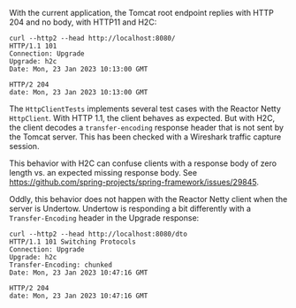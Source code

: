 With the current application, the Tomcat root endpoint replies with HTTP 204 and no body, with HTTP11 and H2C:
```
curl --http2 --head http://localhost:8080/
HTTP/1.1 101
Connection: Upgrade
Upgrade: h2c
Date: Mon, 23 Jan 2023 10:13:00 GMT

HTTP/2 204
date: Mon, 23 Jan 2023 10:13:00 GMT
```

The `HttpClientTests` implements several test cases with the Reactor Netty `HttpClient`.
With HTTP 1.1, the client behaves as expected. But with H2C, the client decodes a `transfer-encoding` response header that is not sent by the Tomcat server.
This has been checked with a Wireshark traffic capture session.

This behavior with H2C can confuse clients with a response body of zero length vs. an expected missing response body.
See https://github.com/spring-projects/spring-framework/issues/29845.

Oddly, this behavior does not happen with the Reactor Netty client when the server is Undertow.
Undertow is responding a bit differently with a `Transfer-Encoding` header in the Upgrade response:

```
curl --http2 --head http://localhost:8080/dto
HTTP/1.1 101 Switching Protocols
Connection: Upgrade
Upgrade: h2c
Transfer-Encoding: chunked
Date: Mon, 23 Jan 2023 10:47:16 GMT

HTTP/2 204
date: Mon, 23 Jan 2023 10:47:16 GMT
```